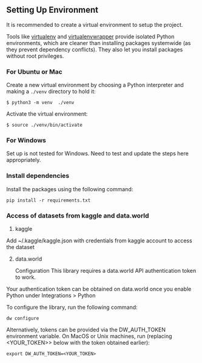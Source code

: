 ## Setting Up Environment

It is recommended to create a virtual environment to setup the project.

Tools like [virtualenv](https://virtualenv.pypa.io/en/latest/) and [virtualenvwrapper](https://virtualenvwrapper.readthedocs.io/en/latest/) provide isolated Python environments, which are cleaner than installing packages systemwide (as they prevent dependency conflicts). They also let you install packages without root privileges.

### For Ubuntu or Mac
Create a new virtual environment by choosing a Python interpreter and making a  `./venv`  directory to hold it:

    $ python3 -m venv  ./venv

Activate the virtual environment:

    $ source ./venv/bin/activate

### For Windows
Set up is not tested for Windows. Need to test and update the steps here appropriately.

### Install dependencies
Install the packages using the following command:

    pip install -r requirements.txt

### Access of datasets from kaggle and data.world

1. kaggle

Add ~/.kaggle/kaggle.json with credentials from kaggle account to access the dataset

2. data.world

    Configuration
This library requires a data.world API authentication token to work.

Your authentication token can be obtained on data.world once you enable Python under Integrations > Python

To configure the library, run the following command:

    dw configure

Alternatively, tokens can be provided via the DW_AUTH_TOKEN environment variable. On MacOS or Unix machines, run (replacing <YOUR_TOKEN>> below with the token obtained earlier):

    export DW_AUTH_TOKEN=<YOUR_TOKEN>